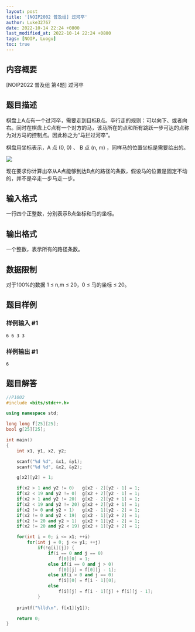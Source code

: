 ```yaml
---
layout: post
title: '[NOIP2002 普及组] 过河卒'
author: Luke32767
date: 2022-10-14 22:24 +0800
last_modified_at: 2022-10-14 22:24 +0800
tags: [NOIP, Luogu]
toc: true
---
```

## 内容概要
[NOIP2022 普及组 第4题] 过河卒

## 题目描述
棋盘上A点有一个过河卒，需要走到目标B点。卒行走的规则：可以向下、或者向右。同时在棋盘上C点有一个对方的马，该马所在的点和所有跳跃一步可达的点称为对方马的控制点。因此称之为“马拦过河卒”。

棋盘用坐标表示，A 点 (0, 0) 、 B 点 (n, m) ，同样马的位置坐标是需要给出的。

![](https://cdn.luogu.com.cn/upload/image_hosting/vg6k477j.png)

现在要求你计算出卒从A点能够到达B点的路径的条数，假设马的位置是固定不动的，并不是卒走一步马走一步。

## 输入格式

一行四个正整数，分别表示B点坐标和马的坐标。

## 输出格式

一个整数，表示所有的路径条数。

## 数据限制

对于100%的数据 1 ≤ n,m ≤ 20，0 ≤ 马的坐标 ≤ 20。

## 题目样例

### 样例输入 #1

```
6 6 3 3
```

### 样例输出 #1

```
6
```

## 题目解答

``` c++
//P1002
#include <bits/stdc++.h>

using namespace std;

long long f[25][25];
bool g[25][25];

int main()
{
	int x1, y1, x2, y2; 

	scanf("%d %d", &x1, &y1);
	scanf("%d %d", &x2, &y2);

	g[x2][y2] = 1;

	if(x2 > 1 and y2 != 0)   g[x2 - 2][y2 - 1] = 1;
	if(x2 < 19 and y2 != 0)  g[x2 + 2][y2 - 1] = 1;
	if(x2 > 1 and y2 != 20)  g[x2 - 2][y2 + 1] = 1;
	if(x2 < 19 and y2 != 20) g[x2 + 2][y2 + 1] = 1;
	if(x2 != 0 and y2 > 1)   g[x2 - 1][y2 - 2] = 1;
	if(x2 != 0 and y2 < 19)  g[x2 - 1][y2 + 2] = 1;
	if(x2 != 20 and y2 > 1)  g[x2 + 1][y2 - 2] = 1;
	if(x2 != 20 and y2 < 19) g[x2 + 1][y2 + 2] = 1;

	for(int i = 0; i <= x1; ++i) 
		for(int j = 0; j <= y1; ++j) 
			if(!g[i][j]) {
				if(i == 0 and j == 0)
					f[0][0] = 1;
				else if(i == 0 and j > 0)
					f[0][j] = f[0][j - 1];
				else if(i > 0 and j == 0)
					f[i][0] = f[i - 1][0];
				else
					f[i][j] = f[i - 1][j] + f[i][j - 1];
			}
	
	printf("%lld\n", f[x1][y1]);

	return 0;
}
```
